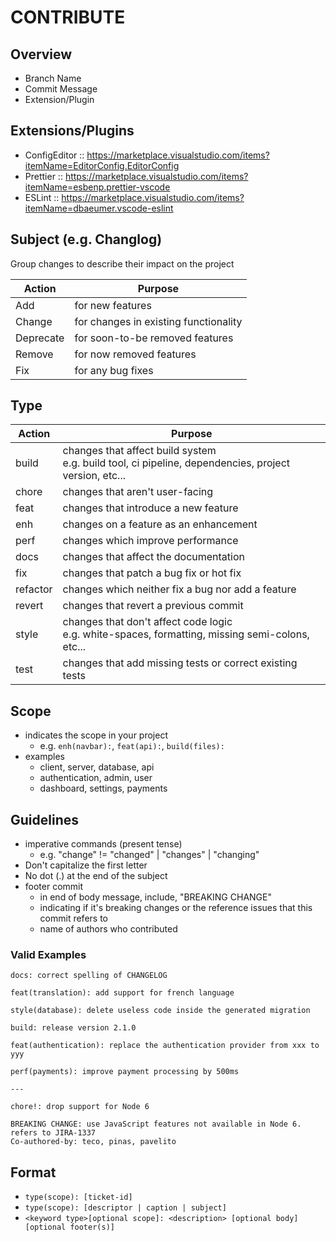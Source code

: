 # CONTRIBUTE

## Overview

- Branch Name
- Commit Message
- Extension/Plugin

## Extensions/Plugins

- ConfigEditor :: https://marketplace.visualstudio.com/items?itemName=EditorConfig.EditorConfig
- Prettier :: https://marketplace.visualstudio.com/items?itemName=esbenp.prettier-vscode
- ESLint :: https://marketplace.visualstudio.com/items?itemName=dbaeumer.vscode-eslint

## Subject (e.g. Changlog)

Group changes to describe their impact on the project

| Action    | Purpose                               |
| --------- | ------------------------------------- |
| Add       | for new features                      |
| Change    | for changes in existing functionality |
| Deprecate | for soon-to-be removed features       |
| Remove    | for now removed features              |
| Fix       | for any bug fixes                     |

## Type

| Action   | Purpose                                                                                                 |
| -------- | ------------------------------------------------------------------------------------------------------- |
| build    | changes that affect build system<br>e.g. build tool, ci pipeline, dependencies, project version, etc... |
| chore    | changes that aren't user-facing                                                                         |
| feat     | changes that introduce a new feature                                                                    |
| enh      | changes on a feature as an enhancement                                                                  |
| perf     | changes which improve performance                                                                       |
| docs     | changes that affect the documentation                                                                   |
| fix      | changes that patch a bug fix or hot fix                                                                 |
| refactor | changes which neither fix a bug nor add a feature                                                       |
| revert   | changes that revert a previous commit                                                                   |
| style    | changes that don't affect code logic<br>e.g. white-spaces, formatting, missing semi-colons, etc...      |
| test     | changes that add missing tests or correct existing tests                                                |

## Scope

- indicates the scope in your project
  - e.g. `enh(navbar):`, `feat(api):`, `build(files):`
- examples
  - client, server, database, api
  - authentication, admin, user
  - dashboard, settings, payments

## Guidelines

- imperative commands (present tense)
  - e.g. "change" != "changed" | "changes" | "changing"
- Don't capitalize the first letter
- No dot (.) at the end of the subject
- footer commit
  - in end of body message, include, "BREAKING CHANGE"
  - indicating if it's breaking changes or the reference issues that this commit refers to
  - name of authors who contributed

### Valid Examples

```
docs: correct spelling of CHANGELOG

feat(translation): add support for french language

style(database): delete useless code inside the generated migration

build: release version 2.1.0

feat(authentication): replace the authentication provider from xxx to yyy

perf(payments): improve payment processing by 500ms

---

chore!: drop support for Node 6

BREAKING CHANGE: use JavaScript features not available in Node 6.
refers to JIRA-1337
Co-authored-by: teco, pinas, pavelito
```

## Format

- `type(scope): [ticket-id]`
- `type(scope): [descriptor | caption | subject]`
- `<keyword type>[optional scope]: <description> [optional body] [optional footer(s)]`
